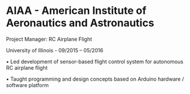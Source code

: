 # AIAA - American Institute of Aeronautics and Astronautics
Project Manager: RC Airplane Flight

University of Illinois - 09/2015 – 05/2016

•	Led development of sensor-based flight control system for autonomous RC airplane flight

•	Taught programming and design concepts based on Arduino hardware / software platform
